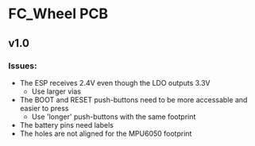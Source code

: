 # FC_Wheel PCB
## v1.0
### Issues:
- The ESP receives 2.4V even though the LDO outputs 3.3V
  - Use larger vias
- The BOOT and RESET push-buttons need to be more accessable and easier to press
  - Use 'longer' push-buttons with the same footprint
- The battery pins need labels
- The holes are not aligned for the MPU6050 footprint
